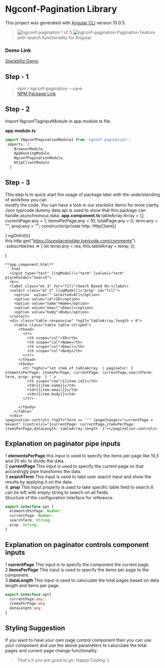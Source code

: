 # Ngconf-Pagination Library

This project was generated with [Angular CLI](https://github.com/angular/angular-cli) version 10.0.5.
> ![ngconf-pagination](https://img.icons8.com/flat_round/48/000000/wide-long-left-arrow.png "Prev Page")  1 of 5 ![ngconf-pagination](https://img.icons8.com/flat_round/48/000000/wide-long-right-arrow.png "Next Page") Pagination Feature with search functionality for Angular.  


### Demo Link   
[Stackblitz Demo](https://stackblitz.com/edit/ngconf-pagination "ngconf-pagination Demo") 

## Step - 1

> npm i ngconf-pagination --save  
[NPM Package Link](https://www.npmjs.com/package/ngconf-pagination "ngconf-pagination")  

## Step - 2  
Import NgconfTaginputModule in app.module.ts file.  

**app.module.ts**
```typescript
import {NgconfPaginationModule} from 'ngconf-pagination';
 imports: [
    BrowserModule,
    AppRoutingModule,
    NgconfPaginationModule,
    HttpClientModule
  ]
```

## Step - 3
This step is to quick start the usage of package later with the understanding of workflow you can  
modify the code. You can have a look in our stackbliz demo for more clarity. Json typicode dummy data api is used to show that this package can handle asynchronous data.
**app.component.ts**
  tableArray:Array<any> = [];
  currentPage:any = 1;
  itemsPerPage:any = 10;
  totalPage:any = 0;
  term:any = "";
  prop:any = "";
  constructor(private http: HttpClient){

  } 
  ngOnInit(){
  this.http.get("https://jsonplaceholder.typicode.com/comments")
  .subscribe(res => {
     let temp:any = res;
     this.tableArray = temp;
  });
    
  }
```
**app.component.html**
```html
  <input type="text" [(ngModel)]="term" [value]="term" placeholder="Search">
  <br>
  <label class="mt-3" for="fill">Searh Based On:</label>
  <select class="ml-2" [(ngModel)]="prop" id="fill">
    <option  value="" selected>All</option>
    <option value="id">ID</option>
    <option value="name">Name</option>
    <option value="email">Email</option>
    <option value="body">Body</option>
  </select>
  <div class="table-responsive" *ngIf="tableArray.length > 0">
    <table class="table table-striped">
      <thead>
        <tr>
          <th scope="col">ID</th>
          <th scope="col">Name</th>
          <th scope="col">Email</th>
          <th scope="col">Body</th>
        </tr>
      </thead>
      <tbody>
        <tr *ngFor="let item of tableArray  | paginator: { elementsPerPage: itemsPerPage, currentPage: currentPage,searchTerm: term, prop: prop  } " >
          <th scope="row">{{item.id}}</th>
          <td>{{item.name}}</td>
          <td>{{item.email}}</td>
          <td>{{item.body}}</td>
        </tr>
        
      </tbody>
    </table>
  </div>
<pagination-controls *ngIf="term == ''" (pageChange)="currentPage = $event" [controls]="{currentPage: currentPage,itemsPerPage: itemsPerPage,dataLength: tableArray.length  }"></pagination-controls>
```

## Explanation on paginator pipe inputs 
1 **elementsPerPage** this input is used to specify the items per page like 10,5 and 20 etc to divide the data.  
2 **currentPage** This input is used to specify the current page so that accordingly pipe transforms the data.  
3 **searchTerm** This input is used to take user search input and show the results by applying it on the data.  
4. **prop** This input property is used to take specific table field to search.It can be left with empty string to search on all fields.   
Structure of the configuration interface for reference.
```typescript
export interface opt {
  elementsPerPage: Number;
  currentPage: Number;
  searchTerm: String;
  prop: String;
}
```  
## Explanation on paginator controls component inputs 
1 **currentPage** This input is to specify the component the current page.  
2 **itemsPerPage** This input is used to specify the items per page to the component.  
3 **dataLength** This input is used to caluculate the total pages based on data length and items per page.
```typescript
export interface opt{
  currentPage:any;
  itemsPerPage:any;
  dataLength:any;  
}
```  
## Styling Suggestion  
If you want to have your own page control component then you can use your component and use the above parameters to caluculate the total pages and current page change functionality.


> That's it you are good to go. Happy Coding :)
